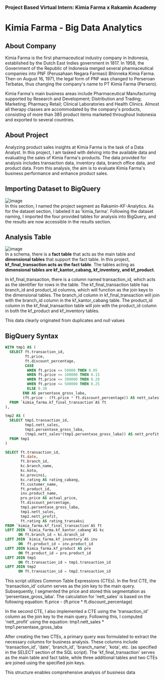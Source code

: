 ### Project Based Virtual Intern: Kimia Farma x Rakamin Academy

# **Kimia Farma - Big Data Analytics**

## About Company
Kimia Farma is the first pharmaceutical industry company in Indonesia, established by the Dutch East Indies government in 1817. In 1958, the Government of the Republic of Indonesia merged several pharmaceutical companies into PNF (Perusahaan Negara Farmasi) Bhinneka Kimia Farma. Then on August 16, 1971, the legal form of PNF was changed to Perseroan Terbatas, thus changing the company's name to PT Kimia Farma (Persero).

Kimia Farma's main business areas include Pharmaceutical Manufacturing supported by Research and Development; Distribution and Trading; Marketing; Pharmacy Retail; Clinical Laboratories and Health Clinics. Almost all therapy classes are accommodated by the company's products, consisting of more than 385 product items marketed throughout Indonesia and exported to several countries.

## About Project
Analyzing product sales insights at Kimia Farma is the task of a Data Analyst. In this project, I am tasked with delving into the available data and evaluating the sales of Kimia Farma's products. The data provided for analysis includes transaction data, inventory data, branch office data, and product data. From this analysis, the aim is to evaluate Kimia Farma's business performance and enhance product sales.

## Importing Dataset to BigQuery
![image](https://github.com/kevinhaposan/About-Me/assets/156397084/ab876d85-eb38-41e9-a812-82cbc2239ff2) <br>
In this section, I named the project segment as Rakamin-KF-Analytics. As for the dataset section, I labeled it as 'kimia_farma'. Following the dataset naming, I imported the four provided tables for analysis into BigQuery, and the results are now accessible in the results section.

## Analysis Table
![image](https://github.com/kevinhaposan/About-Me/assets/156397084/078a3fc9-730c-4741-82e1-0037e1b83268) <br>
In a schema, there is a **fact table** that acts as the main table and **dimensional tables** that support the fact table. In this project, **kf_final_transaction acts as the fact table**. The tables acting as **dimensional tables are kf_kantor_cabang, kf_inventory, and kf_product**.

In kf_final_transaction, there is a column named transaction_id, which acts as the identifier for rows in the table. The kf_final_transaction table has branch_id and product_id columns, which will function as the join keys to the dimensional tables. The branch_id column in kf_final_transaction will join with the branch_id column in the kf_kantor_cabang table. The product_id column in the kf_final_transaction table will join with the product_id column in both the kf_product and kf_inventory tables.

This data clearly originated from duplicates and null values

## **BigQuery Syntax**
```sql
WITH tmp1 AS (
  SELECT ft.transaction_id,
         ft.price,
         ft.discount_percentage,
         CASE
          WHEN ft.price <= 50000 THEN 0.05
          WHEN ft.price <= 100000 THEN 0.15
          WHEN ft.price <= 300000 THEN 0.20
          WHEN ft.price <= 500000 THEN 0.25
          ELSE 0.30
        END AS persentase_gross_laba,
        (ft.price - (ft.price * ft.discount_percentage)) AS nett_sales,
  FROM `kimia_farma.kf_final_transaction`AS ft
),

tmp2 AS (
  SELECT tmp1.transaction_id,
         tmp1.nett_sales,
         tmp1.persentase_gross_laba,
         (tmp1.nett_sales*(tmp1.persentase_gross_laba)) AS nett_profit
  FROM tmp1
)

SELECT ft.transaction_id,
       ft.date,
       ft.branch_id,
       kc.branch_name,
       kc.kota,
       kc.provinsi,
       kc.rating AS rating_cabang,
       ft.customer_name,
       ft.product_id,
       inv.product_name,
       pro.price AS actual_price,
       ft.discount_percentage,
       tmp1.persentase_gross_laba,
       tmp1.nett_sales,
       tmp2.nett_profit,
       ft.rating AS rating_transaksi
FROM `kimia_farma.kf_final_transaction`AS ft
LEFT JOIN `kimia_farma.kf_kantor_cabang`AS kc
      ON ft.branch_id = kc.branch_id
LEFT JOIN `kimia_farma.kf_inventory`AS inv
      ON  ft.product_id = inv.product_id
LEFT JOIN kimia_farma.kf_product AS pro
      ON ft.product_id = pro.product_id
LEFT JOIN tmp1
      ON ft.transaction_id = tmp1.transaction_id
LEFT JOIN tmp2
      ON ft.transaction_id = tmp2.transaction_id
```

This script utilizes Common Table Expressions (CTEs). In the first CTE, the 'transaction_id' column serves as the join key to the main query. Subsequently, I segmented the price and stored this segmentation as 'persentase_gross_laba'. The calculation for 'nett_sales' is based on the following equation:
ft.price - (ft.price * ft.discount_percentage)

In the second CTE, I also implemented a CTE using the 'transaction_id' column as the join key to the main query. Following this, I computed 'nett_profit' using the equation:
tmp1.nett_sales * tmp1.persentase_gross_laba

After creating the two CTEs, a primary query was formulated to extract the necessary columns for business analysis. These columns include 'transaction_id', 'date', 'branch_id', 'branch_name', 'kota', etc. (as specified in the SELECT section of the SQL script). The 'kf_final_transaction' serves as the main table and fact table, while three additional tables and two CTEs are joined using the specified join keys.

This structure enables comprehensive analysis of business data
